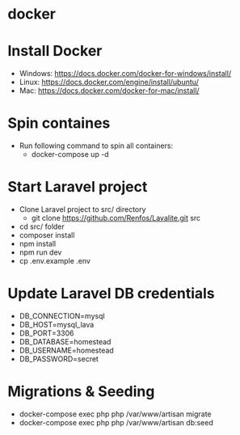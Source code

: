 # docker

# Install Docker 
- Windows: https://docs.docker.com/docker-for-windows/install/
- Linux: https://docs.docker.com/engine/install/ubuntu/
- Mac: https://docs.docker.com/docker-for-mac/install/

# Spin containes
- Run following command to spin all containers: 
  - docker-compose up -d
    
# Start Laravel project
- Clone Laravel project to src/ directory
  - git clone https://github.com/Renfos/Lavalite.git src
- cd src/ folder
- composer install
- npm install
- npm run dev
- cp .env.example .env

# Update Laravel DB credentials
- DB_CONNECTION=mysql
- DB_HOST=mysql_lava
- DB_PORT=3306
- DB_DATABASE=homestead
- DB_USERNAME=homestead
- DB_PASSWORD=secret

# Migrations & Seeding
- docker-compose exec php php /var/www/artisan migrate
- docker-compose exec php php /var/www/artisan db:seed

